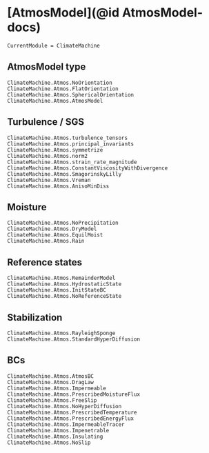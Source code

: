 # [AtmosModel](@id AtmosModel-docs)

```@meta
CurrentModule = ClimateMachine
```

## AtmosModel type

```@docs
ClimateMachine.Atmos.NoOrientation
ClimateMachine.Atmos.FlatOrientation
ClimateMachine.Atmos.SphericalOrientation
ClimateMachine.Atmos.AtmosModel
```

## Turbulence / SGS
```@docs
ClimateMachine.Atmos.turbulence_tensors
ClimateMachine.Atmos.principal_invariants
ClimateMachine.Atmos.symmetrize
ClimateMachine.Atmos.norm2
ClimateMachine.Atmos.strain_rate_magnitude
ClimateMachine.Atmos.ConstantViscosityWithDivergence
ClimateMachine.Atmos.SmagorinskyLilly
ClimateMachine.Atmos.Vreman
ClimateMachine.Atmos.AnisoMinDiss
```

## Moisture

```@docs
ClimateMachine.Atmos.NoPrecipitation
ClimateMachine.Atmos.DryModel
ClimateMachine.Atmos.EquilMoist
ClimateMachine.Atmos.Rain
```

## Reference states

```@docs
ClimateMachine.Atmos.RemainderModel
ClimateMachine.Atmos.HydrostaticState
ClimateMachine.Atmos.InitStateBC
ClimateMachine.Atmos.NoReferenceState
```

## Stabilization

```@docs
ClimateMachine.Atmos.RayleighSponge
ClimateMachine.Atmos.StandardHyperDiffusion
```

## BCs
```@docs
ClimateMachine.Atmos.AtmosBC
ClimateMachine.Atmos.DragLaw
ClimateMachine.Atmos.Impermeable
ClimateMachine.Atmos.PrescribedMoistureFlux
ClimateMachine.Atmos.FreeSlip
ClimateMachine.Atmos.NoHyperDiffusion
ClimateMachine.Atmos.PrescribedTemperature
ClimateMachine.Atmos.PrescribedEnergyFlux
ClimateMachine.Atmos.ImpermeableTracer
ClimateMachine.Atmos.Impenetrable
ClimateMachine.Atmos.Insulating
ClimateMachine.Atmos.NoSlip
```
